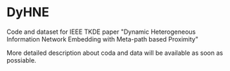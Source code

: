 # DyHNE
Code and dataset for IEEE TKDE paper "Dynamic Heterogeneous Information Network Embedding with Meta-path based Proximity"

More detailed description about coda and data will be available as soon as possiable.
